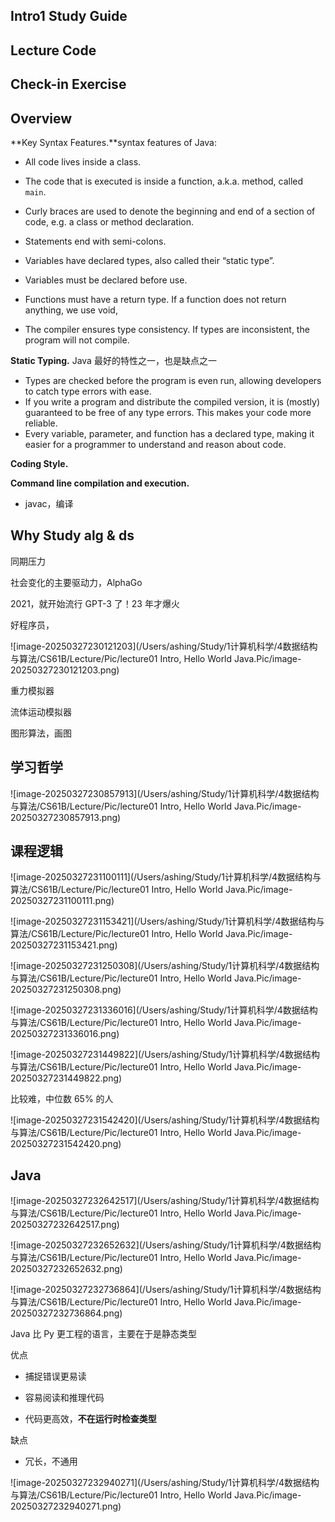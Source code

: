 ## Intro1 Study Guide

## Lecture Code

## Check-in Exercise

## Overview

**Key Syntax Features.**syntax features of Java:

- All code lives inside a class.
- The code that is executed is inside a function, a.k.a. method, called `main`.
- Curly braces are used to denote the beginning and end of a section of code, e.g. a class or method declaration.
- Statements end with semi-colons.
- Variables have declared types, also called their “static type”.
- Variables must be declared before use.
- Functions must have a return type. If a function does not return anything, we use void,

- The compiler ensures type consistency. If types are inconsistent, the program will not compile.

**Static Typing.** Java 最好的特性之一，也是缺点之一

- Types are checked before the program is even run, allowing developers to catch type errors with ease.
- If you write a program and distribute the compiled version, it is (mostly) guaranteed to be free of any type errors. This makes your code more reliable.
- Every variable, parameter, and function has a declared type, making it easier for a programmer to understand and reason about code.

**Coding Style.** 

**Command line compilation and execution.**

- javac，编译



## Why Study alg & ds

同期压力

社会变化的主要驱动力，AlphaGo

2021，就开始流行 GPT-3 了！23 年才爆火

好程序员，

![image-20250327230121203](/Users/ashing/Study/1计算机科学/4数据结构与算法/CS61B/Lecture/Pic/lecture01 Intro, Hello World Java.Pic/image-20250327230121203.png)

重力模拟器

流体运动模拟器

图形算法，画图

## 学习哲学

![image-20250327230857913](/Users/ashing/Study/1计算机科学/4数据结构与算法/CS61B/Lecture/Pic/lecture01 Intro, Hello World Java.Pic/image-20250327230857913.png)



## 课程逻辑

![image-20250327231100111](/Users/ashing/Study/1计算机科学/4数据结构与算法/CS61B/Lecture/Pic/lecture01 Intro, Hello World Java.Pic/image-20250327231100111.png)

![image-20250327231153421](/Users/ashing/Study/1计算机科学/4数据结构与算法/CS61B/Lecture/Pic/lecture01 Intro, Hello World Java.Pic/image-20250327231153421.png)



![image-20250327231250308](/Users/ashing/Study/1计算机科学/4数据结构与算法/CS61B/Lecture/Pic/lecture01 Intro, Hello World Java.Pic/image-20250327231250308.png)

![image-20250327231336016](/Users/ashing/Study/1计算机科学/4数据结构与算法/CS61B/Lecture/Pic/lecture01 Intro, Hello World Java.Pic/image-20250327231336016.png)

![image-20250327231449822](/Users/ashing/Study/1计算机科学/4数据结构与算法/CS61B/Lecture/Pic/lecture01 Intro, Hello World Java.Pic/image-20250327231449822.png)

比较难，中位数 65% 的人

![image-20250327231542420](/Users/ashing/Study/1计算机科学/4数据结构与算法/CS61B/Lecture/Pic/lecture01 Intro, Hello World Java.Pic/image-20250327231542420.png)



## Java

![image-20250327232642517](/Users/ashing/Study/1计算机科学/4数据结构与算法/CS61B/Lecture/Pic/lecture01 Intro, Hello World Java.Pic/image-20250327232642517.png)

![image-20250327232652632](/Users/ashing/Study/1计算机科学/4数据结构与算法/CS61B/Lecture/Pic/lecture01 Intro, Hello World Java.Pic/image-20250327232652632.png)

![image-20250327232736864](/Users/ashing/Study/1计算机科学/4数据结构与算法/CS61B/Lecture/Pic/lecture01 Intro, Hello World Java.Pic/image-20250327232736864.png)

Java 比 Py 更工程的语言，主要在于是静态类型

优点

- 捕捉错误更易读

- 容易阅读和推理代码
- 代码更高效，**不在运行时检查类型**

缺点

- 冗长，不通用



![image-20250327232940271](/Users/ashing/Study/1计算机科学/4数据结构与算法/CS61B/Lecture/Pic/lecture01 Intro, Hello World Java.Pic/image-20250327232940271.png)

 